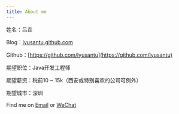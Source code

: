 ```yaml
---
title: About me
---
```


姓名：吕垚

Blog：[lyusantu.github.com](lyusantu.github.com)

Github：[https://github.com/lyusantu](https://github.com/lyusantu)

期望职位：Java开发工程师

期望薪资：税前10 ~ 15k（西安或特别喜欢的公司可例外）

期望城市：深圳


Find me on [Email](mailto:lyusantu@gmail.com) or <a href="https://lyusantu.github.io/images/wechat.jpg" target="_blank">WeChat</a>

